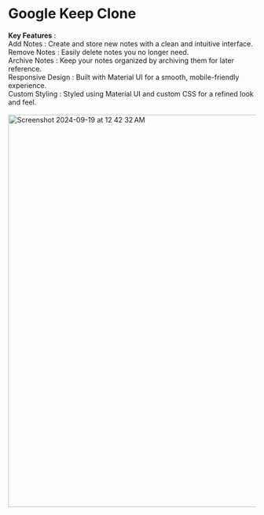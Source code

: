 # Google Keep Clone
<b>Key Features</b> : <br>
Add Notes : Create and store new notes with a clean and intuitive interface.<br>
Remove Notes : Easily delete notes you no longer need.<br>
Archive Notes : Keep your notes organized by archiving them for later reference.<br>
Responsive Design : Built with Material UI for a smooth, mobile-friendly experience.<br>
Custom Styling : Styled using Material UI and custom CSS for a refined look and feel.<br>
<br>
<img width="800" alt="Screenshot 2024-09-19 at 12 42 32 AM" src="https://github.com/user-attachments/assets/b85cda34-e9fa-4bc1-b08e-27e2e09c741e">

